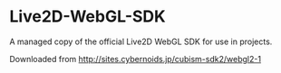 # Live2D-WebGL-SDK
A managed copy of the official Live2D WebGL SDK for use in projects.

Downloaded from http://sites.cybernoids.jp/cubism-sdk2/webgl2-1